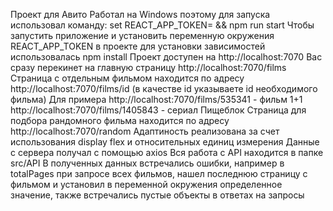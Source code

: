 Проект для Авито
Работал на Windows поэтому для запуска использовал команду:
set REACT_APP_TOKEN=<apiToken> && npm run start
Чтобы запустить приложение и установить переменную окружения REACT_APP_TOKEN в проекте
для установки зависимостей использовалась npm install
Проект доступен на http://localhost:7070
Вас сразу перекинет на главную страницу http://localhost:7070/films
Страница с отдельным фильмом находится по адресу http://localhost:7070/films/id (в качестве id указываете id необходимого фильма)
Для примера http://localhost:7070/films/535341 - фильм 1+1
http://localhost:7070/films/1405843 - сериал Пищеблок
Страница для подбора рандомного фильма находится по адресу http://localhost:7070/random
Адаптиность реализована за счет использования display flex и относительных единиц измерения
Данные с сервера получал с помощью axios
Вся работа с API находится в папке src/API
В полученных данных встречались ошибки, например в totalPages при запросе всех фильмов, нашел последнюю страницу с фильмом и установил в переменной окружения определенное значение, также встречались пустые объекты в ответах на запросы
